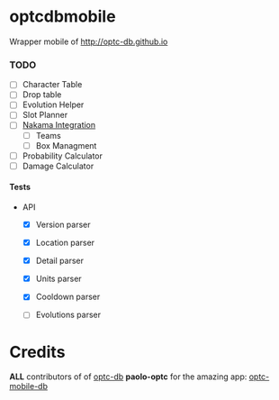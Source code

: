 # optcdbmobile
Wrapper mobile of http://optc-db.github.io

### TODO
- [ ] Character Table
- [ ] Drop table
- [ ] Evolution Helper
- [ ] Slot Planner
- [ ] [Nakama Integration](https://www.nakama.network/about)
  - [ ] Teams
  - [ ] Box Managment
- [ ] Probability Calculator
- [ ] Damage Calculator

#### Tests
- API
  - [x] Version parser
  - [x] Location parser
  - [x] Detail parser
  - [x] Units parser
  - [x] Cooldown parser
  - [ ] Evolutions parser
  
  
# Credits
 **ALL** contributors of of [optc-db](http://optc-db.github.io)
 **paolo-optc** for the amazing app: [optc-mobile-db](https://github.com/paolo-optc/optc-mobile-db)
 
